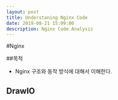 ```yaml
---
layout: post
title: Understaning Nginx Code
date: 2019-08-21 15:09:00
description: Nginx Code Analysis
---
```


#Nginx

##목적

* Nginx 구조와 동작 방식에 대해서 이해한다.

## DrawIO

[Nginx DrawIO]: "https://www.draw.io/?lightbox=1&highlight=0000ff&layers=1&nav=1&title=nginx.drawio#Uhttps%3A%2F%2Fdrive.google.com%2Fuc%3Fid%3D1_7Wdv61TBMtvrznQgRE8KEnLs9pjlS36%26export%3Ddownload"

